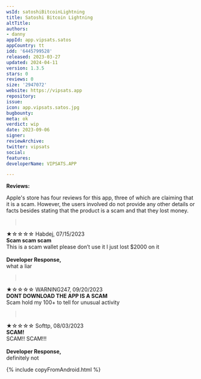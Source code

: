 ```yaml
---
wsId: satoshiBitcoinLightning
title: Satoshi Bitcoin Lightning
altTitle: 
authors:
- danny
appId: app.vipsats.satos
appCountry: tt
idd: '6445799528'
released: 2023-03-27
updated: 2024-04-11
version: 1.3.5
stars: 0
reviews: 0
size: '2947072'
website: https://vipsats.app
repository: 
issue: 
icon: app.vipsats.satos.jpg
bugbounty: 
meta: ok
verdict: wip
date: 2023-09-06
signer: 
reviewArchive: 
twitter: vipsats
social: 
features: 
developerName: VIPSATS.APP

---
```


**Reviews:**

Apple's store has four reviews for this app, three of which are claiming that it is a scam. However, the users involved do not provide any other details or facts besides stating that the product is a scam and that they lost money.

> <br>
  ★☆☆☆☆ Habdej, 07/15/2023 <br>
       **Scam scam scam** <br>
       This is a scam wallet please don’t use it I just lost $2000 on it<br><br>
       **Developer Response,** <br>
       what a liar

> <br>
  ★☆☆☆☆ WARNING247, 09/20/2023<br>
       **DONT DOWNLOAD THE APP IS A SCAM** <br>
       Scam hold my 100+ to tell for unusual activity

> <br>
  ★☆☆☆☆ Softtp, 08/03/2023<br>
       **SCAM!** <br>
       SCAM!! SCAM!!!<br><br>
       **Developer Response,** <br>
       definitely not

{% include copyFromAndroid.html %}